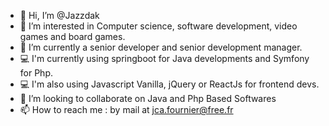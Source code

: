 - 👋 Hi, I’m @Jazzdak
- 👀 I’m interested in Computer science, software development, video games and board games.
- 🌱 I’m currently a senior developer and senior development manager.
- 💻 I'm currently using springboot for Java developments and Symfony for Php.
- 💻 I'm also using Javascript Vanilla, jQuery or ReactJs for frontend devs.
- 💞️ I’m looking to collaborate on Java and Php Based Softwares
- 📫 How to reach me : by mail at jca.fournier@free.fr
